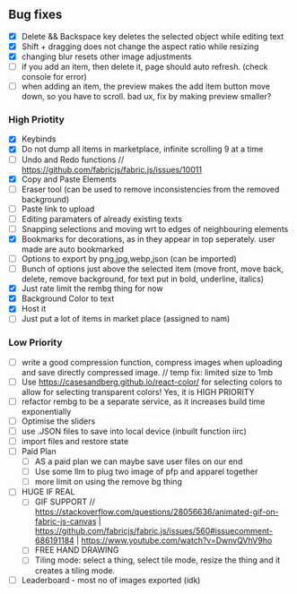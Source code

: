 ## Bug fixes

- [x] Delete && Backspace key deletes the selected object while editing text
- [x] Shift + dragging does not change the aspect ratio while resizing
- [x] changing blur resets other image adjustments
- [ ] if you add an item, then delete it, page should auto refresh. (check console for error)
- [ ] when adding an item, the preview makes the add item button move down, so you have to scroll. bad ux, fix by making preview smaller?

### High Priotity

- [x] Keybinds
- [x] Do not dump all items in marketplace, infinite scrolling 9 at a time
- [ ] Undo and Redo functions // https://github.com/fabricjs/fabric.js/issues/10011
- [x] Copy and Paste Elements
- [ ] Eraser tool (can be used to remove inconsistencies from the removed background)
- [ ] Paste link to upload
- [ ] Editing paramaters of already existing texts
- [ ] Snapping selections and moving wrt to edges of neighbouring elements
- [x] Bookmarks for decorations, as in they appear in top seperately. user made are auto bookmarked
- [ ] Options to export by png,jpg,webp,json (can be imported)
- [ ] Bunch of options just above the selected item (move front, move back, delete, remove background, for text put in bold, underline, italics)
- [x] Just rate limit the rembg thing for now
- [x] Background Color to text
- [x] Host it
- [ ] Just put a lot of items in market place (assigned to nam)

### Low Priority

- [ ] write a good compression function, compress images when uploading and save directly compressed image. // temp fix: limited size to 1mb
- [ ] Use https://casesandberg.github.io/react-color/ for selecting colors to allow for selecting transparent colors! Yes, it is HIGH PRIORITY
- [ ] refactor rembg to be a separate service, as it increases build time exponentially
- [ ] Optimise the sliders
- [ ] use .JSON files to save into local device (inbuilt function iirc)
- [ ] import files and restore state
- [ ] Paid Plan
  - [ ] AS a paid plan we can maybe save user files on our end
  - [ ] Use some llm to plug two image of pfp and apparel together
  - [ ] more limit on using the remove bg thing
- [ ] HUGE IF REAL
  - [ ] GIF SUPPORT // https://stackoverflow.com/questions/28056636/animated-gif-on-fabric-js-canvas | https://github.com/fabricjs/fabric.js/issues/560#issuecomment-686191184 | https://www.youtube.com/watch?v=DwnvQVhV9ho
  - [ ] FREE HAND DRAWING
  - [ ] Tiling mode: select a thing, select tile mode, resize the thing and it creates a tiling mode.
- [ ] Leaderboard - most no of images exported (idk)
